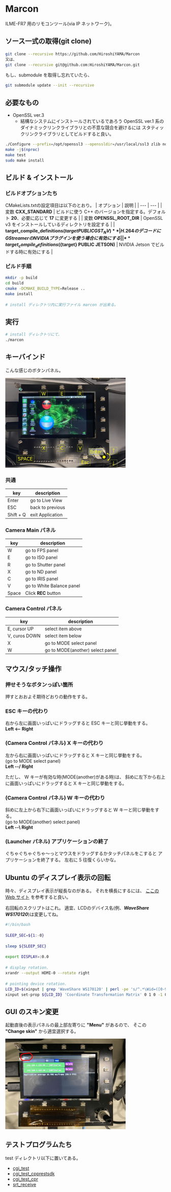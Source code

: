 # Marcon
ILME-FR7 用のリモコンツール(via IP ネットワーク)。

## ソース一式の取得(git clone)
```bash
git clone --recursive https://github.com/HiroshiYAMA/Marcon
又は、
git clone --recursive git@github.com:HiroshiYAMA/Marcon.git
```

もし、submodule を取得し忘れていたら、
```bash
git submodule update --init --recursive
```

## 必要なもの
* OpenSSL ver.3
  * 結構なシステムにインストールされているであろう OpenSSL ver.1 系の
ダイナミックリンクライブラリとの不意な競合を避けるには
スタティックリンクライブラリとしてビルドすると良い。

```bash
./Configure --prefix=/opt/openssl3 --openssldir=/usr/local/ssl3 zlib no-shared
make -j$(nproc)
make test
sudo make install
```

## ビルド & インストール

### ビルドオプションたち
CMakeLists.txtの設定項目は以下のとおり。
| オプション | 説明 |
| --- | --- |
| 変数 **CXX_STANDARD** | ビルドに使う C++ のバージョンを指定する。デフォルト **20**、必要に応じて **17** に変更する |
| 変数 **OPENSSL_ROOT_DIR** | OpenSSL v3 をインストールしているディレクトリを設定する |
| **target_compile_definitions(${target} PUBLIC GST_NV)** | H.264 のデコードに GStreamer の NVIDIA プラグインを使う場合に有効にする |
| **target_compile_definitions(${target} PUBLIC JETSON)** | NVIDIA Jetson でビルドする時に有効にする |

### ビルド手順
```bash
mkdir -p build
cd build
cmake -DCMAKE_BUILD_TYPE=Release ..
make install

# install ディレクトリ内に実行ファイル marcon が出来る。
```

## 実行
```bash
# install ディレクトリにて、 
./marcon
```

## キーバインド

こんな感じのボタンパネル。

<img src="images/Marcon_Button.jpg" width="75%">


### 共通
| key | description |
| --- | --- |
| Enter | go to Live View |
| ESC | back to previous |
| Shift + Q | exit Application |

### Camera Main パネル
| key | description |
| --- | --- |
| W | go to FPS panel |
| E | go to ISO panel |
| R | go to Shutter panel |
| X | go to ND panel |
| C | go to IRIS panel |
| V | go to White Balance panel |
| Space | Click **REC** button |

### Camera Control パネル
| key | description |
| --- | --- |
| E, cursor UP | select item above |
| V, curos DOWN | select item below |
| X | go to MODE select panel |
| W | go to MODE(another) select panel |

## マウス/タッチ操作
### 押せそうなボタンっぽい箇所
押すとおおよそ期待どおりの動作をする。

### ESC キーの代わり
右から左に画面いっぱいにドラッグすると ESC キーと同じ挙動をする。  
**Left <-- Right**

### (Camera Control パネル) X キーの代わり
左から右に画面いっぱいにドラッグすると X キーと同じ挙動をする。  
(go to MODE select panel)  
**Left --/ Right**

ただし、
W キーが有効な時(MODE(another)がある時)は、
斜めに左下から右上に画面いっぱいにドラッグすると X キーと同じ挙動をする。  

### (Camera Control パネル) W キーの代わり
斜めに左上から右下に画面いっぱいにドラッグすると W キーと同じ挙動をする。  
(go to MODE(another) select panel)  
**Left --\\ Right**

### (Launcher パネル) アプリケーションの終了
ぐちゃぐちゃぐちゃ～っとマウスをドラッグするかタッチパネルをこすると
アプリケーションを終了する。
左右に 5 往復くらいかな。

## Ubuntu のディスプレイ表示の回転
時々、ディスプレイ表示が縦長なのがある。
それを横長にするには、
[ここの Web サイト](http://bluearth.cocolog-nifty.com/blog/2019/12/post-e5f4f1.html)
を参考すると良い。

右回転のスクリプトはこれ。
適宜、LCDのデバイス名(例、***WaveShare WS170120***)は変更してね。
```bash
#!/bin/bash

SLEEP_SEC=${1:-0}

sleep ${SLEEP_SEC}

export DISPLAY=:0.0

# display rotation.
xrandr --output HDMI-0 --rotate right

# pointing device rotation.
LCD_ID=$(xinput | grep 'WaveShare WS170120' | perl -pe 's/^.*\Wid=([0-9]+)\W.*$/${1}/')
xinput set-prop ${LCD_ID} 'Coordinate Transformation Matrix' 0 1 0 -1 0 1 0 0 1
```

## GUI のスキン変更
起動直後の表示パネルの最上部左寄りに **"Menu"** があるので、
そこの **"Change skin"** から適宜選択する。

<img src="images/Marcon_Menu.jpg" width="75%">

## テストプログラムたち
test ディレクトリ以下に置いてある。
* [cgi_test](./test/cgi_test/)
* [cgi_test_cpprestsdk](./test/cgi_test_cpprestsdk/)
* [cgi_test_cpr](./test/cgi_test_cpr/)
* [srt_receive](./test/srt_receive/)
